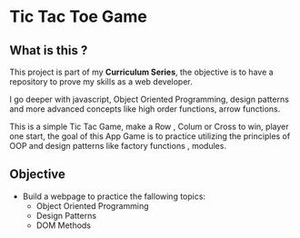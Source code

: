 # Tic Tac Toe Game

## What is this ?

This project is part of my **Curriculum Series**, the objective is to have a repository to prove my skills as a web developer.

I go deeper with javascript, Object Oriented Programming, design patterns and more advanced concepts like high order functions, arrow functions.

This is a simple Tic Tac Game, make a Row , Colum or Cross to win, player one start, the goal of this App Game is to practice  utilizing the principles of OOP and design patterns like factory functions , modules.

## Objective

- Build a webpage to practice the fallowing topics:
  - Object Oriented Programming
  - Design Patterns
  - DOM Methods

